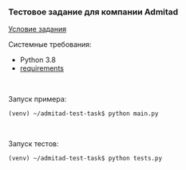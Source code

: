 ### Тестовое задание для компании Admitad

[Условие задания](TASK.md)


Системные требования:
* Python 3.8
* [requirements](requirements.txt)

<br>

Запуск примера:
```shell
(venv) ~/admitad-test-task$ python main.py
```

<br>

Запуск тестов:
```shell
(venv) ~/admitad-test-task$ python tests.py
```